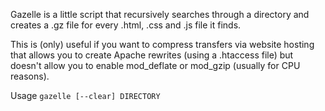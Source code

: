 Gazelle is a little script that recursively searches through a directory and creates a .gz file for every .html, .css and .js file it finds.

This is (only) useful if you want to compress transfers via website hosting that allows you to create Apache rewrites (using a .htaccess file) but doesn't allow you to enable mod_deflate or mod_gzip (usually for CPU reasons).

Usage `gazelle [--clear] DIRECTORY`